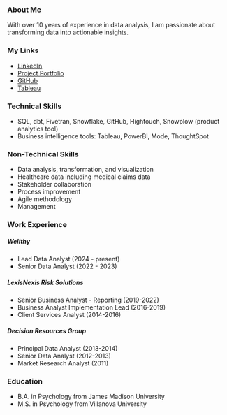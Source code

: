 ### About Me
With over 10 years of experience in data analysis, I am passionate about transforming data into actionable insights.

### My Links
* [LinkedIn](https://www.linkedin.com/in/katieeaton/)
* [Project Portfolio](https://mavenanalytics.io/profile/Katie-Shaffer/194618641)
* [GitHub](https://github.com/katieshaffer)
* [Tableau](https://public.tableau.com/app/profile/katie.shaffer/vizzes)

### Technical Skills
* SQL, dbt, Fivetran, Snowflake, GitHub, Hightouch, Snowplow (product analytics tool)
* Business intelligence tools: Tableau, PowerBI, Mode, ThoughtSpot

### Non-Technical Skills
* Data analysis, transformation, and visualization
* Healthcare data including medical claims data
* Stakeholder collaboration
* Process improvement
* Agile methodology
* Management

### Work Experience

##### *Wellthy*

* Lead Data Analyst (2024 - present)
* Senior Data Analyst (2022 - 2023)

##### *LexisNexis Risk Solutions*
* Senior Business Analyst - Reporting (2019-2022)
* Business Analyst Implementation Lead (2016-2019)
* Client Services Analyst (2014-2016)

##### *Decision Resources Group*
* Principal Data Analyst (2013-2014)
* Senior Data Analyst (2012-2013)
* Market Research Analyst (2011)

### Education
* B.A. in Psychology from James Madison University
* M.S. in Psychology from Villanova University
